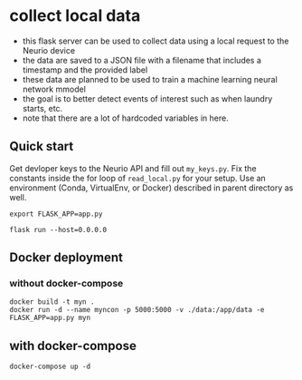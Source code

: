 # collect local data

- this flask server can be used to collect data using a local request to the Neurio device
- the data are saved to a JSON file with a filename that includes a timestamp and the provided label
- these data are planned to be used to train a machine learning neural network mmodel
- the goal is to better detect events of interest such as when laundry starts, etc.
- note that there are a lot of hardcoded variables in here.

## Quick start

Get devloper keys to the Neurio API and fill out `my_keys.py`.
Fix the constants inside the for loop of `read_local.py` for your setup.
Use an environment (Conda, VirtualEnv, or Docker) described in parent directory as well.

`export FLASK_APP=app.py`

`flask run --host=0.0.0.0`

## Docker deployment

### without docker-compose

`docker build -t myn .`  
`docker run -d --name myncon -p 5000:5000 -v ./data:/app/data -e FLASK_APP=app.py myn`

## with docker-compose

`docker-compose up -d`
